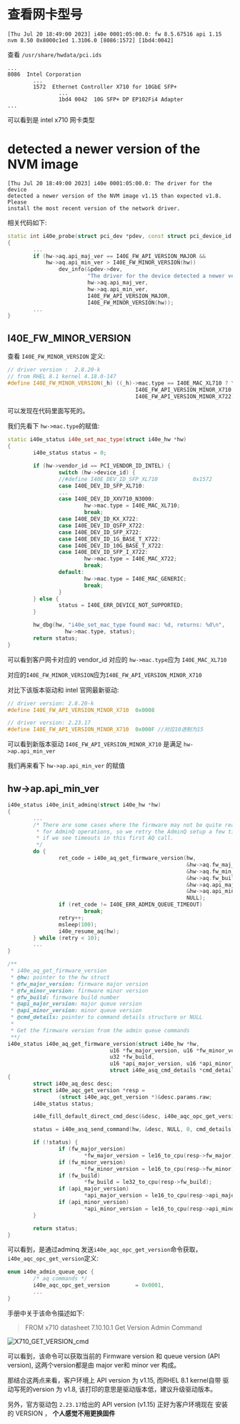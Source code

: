 # 查看网卡型号
```
[Thu Jul 20 18:49:00 2023] i40e 0001:05:00.0: fw 8.5.67516 api 1.15 nvm 8.50 0x8000c1ed 1.3106.0 [8086:1572] [1bd4:0042]
```

查看 `/usr/share/hwdata/pci.ids`
```
...
8086  Intel Corporation
        ...
        1572  Ethernet Controller X710 for 10GbE SFP+
                ...
                1bd4 0042  10G SFP+ DP EP102Fi4 Adapter
...
```
可以看到是 intel x710 网卡类型
# detected a newer version of the NVM image
```
[Thu Jul 20 18:49:00 2023] i40e 0001:05:00.0: The driver for the device
detected a newer version of the NVM image v1.15 than expected v1.8. Please
install the most recent version of the network driver.
```

相关代码如下:
```cpp
static int i40e_probe(struct pci_dev *pdev, const struct pci_device_id *ent)
{
        ...
        if (hw->aq.api_maj_ver == I40E_FW_API_VERSION_MAJOR &&
            hw->aq.api_min_ver > I40E_FW_MINOR_VERSION(hw))
                dev_info(&pdev->dev,
                         "The driver for the device detected a newer version of the NVM image v%u.%u than expected v%u.%u. Please install the most recent version of the network driver.\n",
                         hw->aq.api_maj_ver,
                         hw->aq.api_min_ver,
                         I40E_FW_API_VERSION_MAJOR,
                         I40E_FW_MINOR_VERSION(hw));
        ...
}
```

## I40E_FW_MINOR_VERSION
查看 `I40E_FW_MINOR_VERSION` 定义:
```cpp
// driver version :  2.8.20-k
// from RHEL 8.1 kernel 4.18.0-147
#define I40E_FW_MINOR_VERSION(_h) ((_h)->mac.type == I40E_MAC_XL710 ? \
                                        I40E_FW_API_VERSION_MINOR_X710 : \
                                        I40E_FW_API_VERSION_MINOR_X722)
```
可以发现在代码里面写死的。

我们先看下 `hw->mac.type`的赋值:
```cpp
static i40e_status i40e_set_mac_type(struct i40e_hw *hw)
{
        i40e_status status = 0;

        if (hw->vendor_id == PCI_VENDOR_ID_INTEL) {
                switch (hw->device_id) {
                //#define I40E_DEV_ID_SFP_XL710           0x1572
                case I40E_DEV_ID_SFP_XL710:
                ...
                case I40E_DEV_ID_XXV710_N3000:
                        hw->mac.type = I40E_MAC_XL710;
                        break;
                case I40E_DEV_ID_KX_X722:
                case I40E_DEV_ID_QSFP_X722:
                case I40E_DEV_ID_SFP_X722:
                case I40E_DEV_ID_1G_BASE_T_X722:
                case I40E_DEV_ID_10G_BASE_T_X722:
                case I40E_DEV_ID_SFP_I_X722:
                        hw->mac.type = I40E_MAC_X722;
                        break;
                default:
                        hw->mac.type = I40E_MAC_GENERIC;
                        break;
                }
        } else {
                status = I40E_ERR_DEVICE_NOT_SUPPORTED;
        }

        hw_dbg(hw, "i40e_set_mac_type found mac: %d, returns: %d\n",
                  hw->mac.type, status);
        return status;
}
```
可以看到客户网卡对应的 vendor_id 对应的 `hw->mac.type`应为 `I40E_MAC_XL710`

对应的`I40E_FW_MINOR_VERSION`应为`I40E_FW_API_VERSION_MINOR_X710`

对比下该版本驱动和 intel 官网最新驱动:
```cpp
// driver version: 2.8.20-k
#define I40E_FW_API_VERSION_MINOR_X710  0x0008

// driver version: 2.23.17
#define I40E_FW_API_VERSION_MINOR_X710  0x000F //对应10进制为15
```

可以看到新版本驱动 `I40E_FW_API_VERSION_MINOR_X710` 是满足 `hw->ap.api_min_ver`

我们再来看下 `hw->ap.api_min_ver` 的赋值

## hw->ap.api_min_ver
```cpp
i40e_status i40e_init_adminq(struct i40e_hw *hw)
{
        ...
        /* There are some cases where the firmware may not be quite ready
         * for AdminQ operations, so we retry the AdminQ setup a few times
         * if we see timeouts in this first AQ call.
         */
        do {
                ret_code = i40e_aq_get_firmware_version(hw,
                                                        &hw->aq.fw_maj_ver,
                                                        &hw->aq.fw_min_ver,
                                                        &hw->aq.fw_build,
                                                        &hw->aq.api_maj_ver,
                                                        &hw->aq.api_min_ver,
                                                        NULL);
                if (ret_code != I40E_ERR_ADMIN_QUEUE_TIMEOUT)
                        break;
                retry++;
                msleep(100);
                i40e_resume_aq(hw);
        } while (retry < 10);
        ...
}

/**
 * i40e_aq_get_firmware_version
 * @hw: pointer to the hw struct
 * @fw_major_version: firmware major version
 * @fw_minor_version: firmware minor version
 * @fw_build: firmware build number
 * @api_major_version: major queue version
 * @api_minor_version: minor queue version
 * @cmd_details: pointer to command details structure or NULL
 *
 * Get the firmware version from the admin queue commands
 **/
i40e_status i40e_aq_get_firmware_version(struct i40e_hw *hw,
                                u16 *fw_major_version, u16 *fw_minor_version,
                                u32 *fw_build,
                                u16 *api_major_version, u16 *api_minor_version,
                                struct i40e_asq_cmd_details *cmd_details)
{
        struct i40e_aq_desc desc;
        struct i40e_aqc_get_version *resp =
                (struct i40e_aqc_get_version *)&desc.params.raw;
        i40e_status status;

        i40e_fill_default_direct_cmd_desc(&desc, i40e_aqc_opc_get_version);

        status = i40e_asq_send_command(hw, &desc, NULL, 0, cmd_details);

        if (!status) {
                if (fw_major_version)
                        *fw_major_version = le16_to_cpu(resp->fw_major);
                if (fw_minor_version)
                        *fw_minor_version = le16_to_cpu(resp->fw_minor);
                if (fw_build)
                        *fw_build = le32_to_cpu(resp->fw_build);
                if (api_major_version)
                        *api_major_version = le16_to_cpu(resp->api_major);
                if (api_minor_version)
                        *api_minor_version = le16_to_cpu(resp->api_minor);
        }

        return status;
}
```

可以看到，是通过adminq 发送`i40e_aqc_opc_get_version`命令获取，
`i40e_aqc_opc_get_version`定义:
```cpp
enum i40e_admin_queue_opc {
        /* aq commands */
        i40e_aqc_opc_get_version        = 0x0001,
        ...
}
```
手册中关于该命令描述如下:

> FROM x710 datasheet  7.10.10.1 Get Version Admin Command

![X710_GET_VERSION_cmd](pic/X710_GET_VERSION_cmd.png)

可以看到，该命令可以获取当前的 Firmware version 和 queue version 
(API version), 这两个version都是由 major ver和 minor ver 构成。

那结合这两点来看，客户环境上 API  version 为 v1.15, 而RHEL 8.1 kernel自带
驱动写死的version 为 v1.8, 该打印的意思是驱动版本低，建议升级驱动版本。

另外，官方驱动包 `2.23.17`给出的 API version (v1.15) 正好为客户环境现在
安装的 VERSION ， **个人感觉不用更换固件**
